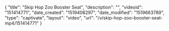 {
    "title": "Skip Hop Zoo Booster Seat",
    "description": "",
    "videoid": "151414771",
    "date_created": "1519408297",
    "date_modified": "1519663789",
    "type": "captivate",
    "layout": "video",
    "url": "\/v\/skip-hop-zoo-booster-seat-mp4\/151414771"
}